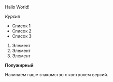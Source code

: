 Hallo World!

*Курсив*

* Список 1
* Список 2
* Список 3

1. Элемент
2. Элемент
3. Элемент

**Полужирный**

Начинаем наше знакомство с контролем версий.